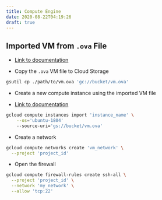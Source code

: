 ```yaml
---
title: Compute Engine
date: 2020-08-22T04:19:26
draft: true
---
```


## Imported VM from `.ova` File

* [Link to documentation](https://cloud.google.com/compute/docs/import/import-ovf-files#import_ova_file)

* Copy the `.ova` VM file to Cloud Storage

```sh
gsutil cp ./path/to/vm.ova 'gc://bucket/vm.ova'
```

* Create a new compute instance using the imported VM file

* [Link to documentation](https://cloud.google.com/compute/docs/tutorials/service-account-ssh)

```sh
gcloud compute instances import 'instance_name' \
    --os='ubuntu-1804'
    --source-uri='gs://bucket/vm.ova'
```

* Create a network

```sh
gcloud compute networks create 'vm_network' \
  --project 'project_id'

```

* Open the firewall

```sh
gcloud compute firewall-rules create ssh-all \
  --project 'project_id' \
  --network 'my_network' \
  --allow 'tcp:22'
```
